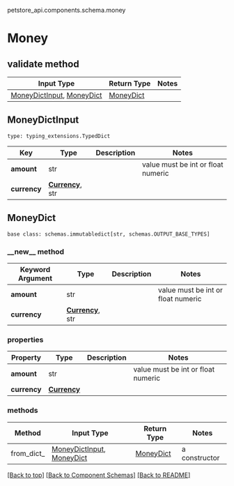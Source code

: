 petstore_api.components.schema.money
# Money

## validate method
Input Type | Return Type | Notes
------------ | ------------- | -------------
[MoneyDictInput](#moneydictinput), [MoneyDict](#moneydict) | [MoneyDict](#moneydict) |

## MoneyDictInput
```
type: typing_extensions.TypedDict
```
Key | Type |  Description | Notes
------------ | ------------- | ------------- | -------------
**amount** | str |  | value must be int or float numeric
**currency** | [**Currency**](currency.md), str |  |

## MoneyDict
```
base class: schemas.immutabledict[str, schemas.OUTPUT_BASE_TYPES]
```
### &lowbar;&lowbar;new&lowbar;&lowbar; method
Keyword Argument | Type | Description | Notes
---------------- | ---- | ----------- | -----
**amount** | str |  | value must be int or float numeric
**currency** | [**Currency**](currency.md), str |  |

### properties
Property | Type | Description | Notes
-------- | ---- | ----------- | -----
**amount** | str |  | value must be int or float numeric
**currency** | [**Currency**](currency.md) |  |

### methods
Method | Input Type | Return Type | Notes
------ | ---------- | ----------- | ------
from_dict_ | [MoneyDictInput](#moneydictinput), [MoneyDict](#moneydict) | [MoneyDict](#moneydict) | a constructor

[[Back to top]](#top) [[Back to Component Schemas]](../../../README.md#Component-Schemas) [[Back to README]](../../../README.md)
